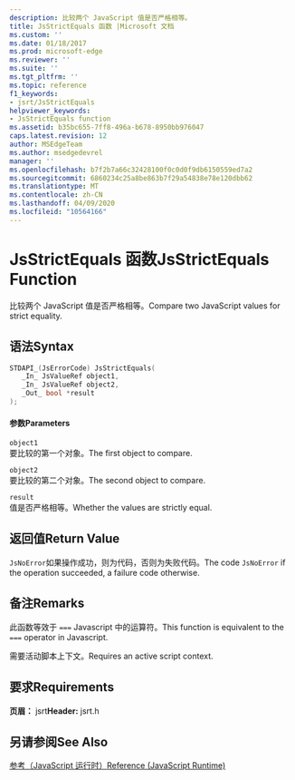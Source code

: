 ```yaml
---
description: 比较两个 JavaScript 值是否严格相等。
title: JsStrictEquals 函数 |Microsoft 文档
ms.custom: ''
ms.date: 01/18/2017
ms.prod: microsoft-edge
ms.reviewer: ''
ms.suite: ''
ms.tgt_pltfrm: ''
ms.topic: reference
f1_keywords:
- jsrt/JsStrictEquals
helpviewer_keywords:
- JsStrictEquals function
ms.assetid: b35bc655-7ff8-496a-b678-8950bb976047
caps.latest.revision: 12
author: MSEdgeTeam
ms.author: msedgedevrel
manager: ''
ms.openlocfilehash: b7f2b7a66c32428100f0c0d0f9db6150559ed7a2
ms.sourcegitcommit: 6860234c25a8be863b7f29a54838e78e120dbb62
ms.translationtype: MT
ms.contentlocale: zh-CN
ms.lasthandoff: 04/09/2020
ms.locfileid: "10564166"
---
```

# <span data-ttu-id="9520c-103">JsStrictEquals 函数</span><span class="sxs-lookup"><span data-stu-id="9520c-103">JsStrictEquals Function</span></span>
<span data-ttu-id="9520c-104">比较两个 JavaScript 值是否严格相等。</span><span class="sxs-lookup"><span data-stu-id="9520c-104">Compare two JavaScript values for strict equality.</span></span>  
  
## <span data-ttu-id="9520c-105">语法</span><span class="sxs-lookup"><span data-stu-id="9520c-105">Syntax</span></span>  
  
```cpp  
STDAPI_(JsErrorCode) JsStrictEquals(  
   _In_ JsValueRef object1,  
   _In_ JsValueRef object2,  
   _Out_ bool *result  
);  
```  
  
#### <span data-ttu-id="9520c-106">参数</span><span class="sxs-lookup"><span data-stu-id="9520c-106">Parameters</span></span>  
 `object1`  
 <span data-ttu-id="9520c-107">要比较的第一个对象。</span><span class="sxs-lookup"><span data-stu-id="9520c-107">The first object to compare.</span></span>  
  
 `object2`  
 <span data-ttu-id="9520c-108">要比较的第二个对象。</span><span class="sxs-lookup"><span data-stu-id="9520c-108">The second object to compare.</span></span>  
  
 `result`  
 <span data-ttu-id="9520c-109">值是否严格相等。</span><span class="sxs-lookup"><span data-stu-id="9520c-109">Whether the values are strictly equal.</span></span>  
  
## <span data-ttu-id="9520c-110">返回值</span><span class="sxs-lookup"><span data-stu-id="9520c-110">Return Value</span></span>  
 <span data-ttu-id="9520c-111">`JsNoError`如果操作成功，则为代码，否则为失败代码。</span><span class="sxs-lookup"><span data-stu-id="9520c-111">The code `JsNoError` if the operation succeeded, a failure code otherwise.</span></span>  
  
## <span data-ttu-id="9520c-112">备注</span><span class="sxs-lookup"><span data-stu-id="9520c-112">Remarks</span></span>  
 <span data-ttu-id="9520c-113">此函数等效于 `===` Javascript 中的运算符。</span><span class="sxs-lookup"><span data-stu-id="9520c-113">This function is equivalent to the `===` operator in Javascript.</span></span>  
  
 <span data-ttu-id="9520c-114">需要活动脚本上下文。</span><span class="sxs-lookup"><span data-stu-id="9520c-114">Requires an active script context.</span></span>  
  
## <span data-ttu-id="9520c-115">要求</span><span class="sxs-lookup"><span data-stu-id="9520c-115">Requirements</span></span>  
 <span data-ttu-id="9520c-116">**页眉：** jsrt</span><span class="sxs-lookup"><span data-stu-id="9520c-116">**Header:** jsrt.h</span></span>  
  
## <span data-ttu-id="9520c-117">另请参阅</span><span class="sxs-lookup"><span data-stu-id="9520c-117">See Also</span></span>  
 [<span data-ttu-id="9520c-118">参考（JavaScript 运行时）</span><span class="sxs-lookup"><span data-stu-id="9520c-118">Reference (JavaScript Runtime)</span></span>](../chakra-hosting/reference-javascript-runtime.md)